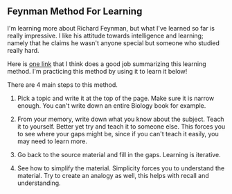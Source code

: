 ## Feynman Method For Learning

I'm learning more about Richard Feynman, but what I've learned 
so far is really impressive. I like his attitude towards
intelligence and learning; namely that he claims he wasn't anyone special but 
someone who studied really hard.

Here is [one link](https://todoist.com/inspiration/feynman-technique) that I think does a good job summarizing this learning
method. I'm practicing this method by using it to learn it below!

There are 4 main steps to this method.

1. Pick a topic and write it at the top of the page. Make sure it is narrow 
enough. You can't write down an entire Biology book for example.
   
2. From your memory, write down what you know about the subject. Teach it to yourself.
Better yet try and teach it to someone else. This forces you to see where
   your gaps might be, since if you can't teach it easily, you may need to learn
   more.
   
3. Go back to the source material and fill in the gaps. Learning is iterative.

4. See how to simplify the material. Simplicity forces you to understand 
the material. Try to create an analogy as well, this helps with recall
   and understanding.